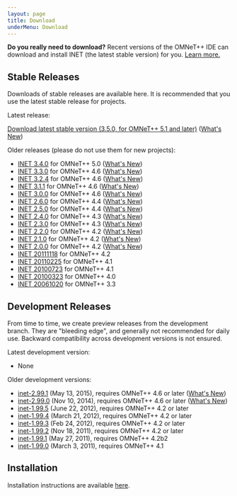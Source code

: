 ```yaml
---
layout: page
title: Download
underMenu: Download
---
```


<div class="alert alert-warning">
<b>Do you really need to download?</b> Recent versions of the OMNeT++ IDE can download and install INET (the latest stable version) for you. <a href="Installation.html">Learn more.</a>
</div>

## Stable Releases

Downloads of stable releases are available here. It is recommended that you use the latest stable release for projects.

Latest release:

<a class="btn btn-primary" href="https://github.com/inet-framework/inet/releases/download/v3.5.0/inet-3.5.0-src.tgz">Download latest stable version (3.5.0, for OMNeT++ 5.1 and later)</a> ([What's New](https://github.com/inet-framework/inet/blob/v3.5.0/WHATSNEW))

Older releases (please do not use them for new projects):

*   [INET 3.4.0](https://github.com/inet-framework/inet/releases/download/v3.4.0/inet-3.4.0-src.tgz) for OMNeT++ 5.0 ([What's New](https://github.com/inet-framework/inet/blob/v3.4.0/WHATSNEW))
*   [INET 3.3.0](https://github.com/inet-framework/inet/releases/download/v3.3.0/inet-3.3.0-src.tgz) for OMNeT++ 4.6 ([What's New](https://github.com/inet-framework/inet/blob/v3.3.0/WHATSNEW))
*   [INET 3.2.4](https://github.com/inet-framework/inet/releases/download/v3.2.4/inet-3.2.4-src.tgz) for OMNeT++ 4.6 ([What's New](https://github.com/inet-framework/inet/blob/v3.2.4/WHATSNEW))
*   [INET 3.1.1](https://github.com/inet-framework/inet/releases/download/v3.1.1/inet-3.1.1-src.tgz) for OMNeT++ 4.6 ([What's New](https://github.com/inet-framework/inet/blob/v3.1.1/WHATSNEW))
*   [INET 3.0.0](https://github.com/inet-framework/inet/releases/download/v3.0.0/inet-3.0.0-src.tgz) for OMNeT++ 4.6 ([What's New](https://github.com/inet-framework/inet/blob/v3.0.0/WHATSNEW))
*   [INET 2.6.0](http://omnetpp.org/download/contrib/models/inet-2.6-src.tgz) for OMNeT++ 4.4 ([What's New](https://github.com/inet-framework/inet/blob/v2.6.0/WHATSNEW))
*   [INET 2.5.0][1] for OMNeT++ 4.4 ([What's New][2])
*   [INET 2.4.0][3] for OMNeT++ 4.3 ([What's New][4])
*   [INET 2.3.0][5] for OMNeT++ 4.3 ([What's New][6])
*   [INET 2.2.0][7] for OMNeT++ 4.2 ([What's New][8])
*   [INET 2.1.0][9] for OMNeT++ 4.2 ([What's New][10])
*   [INET 2.0.0][11] for OMNeT++ 4.2 ([What's New][12])
*   [INET 20111118][13] for OMNeT++ 4.2
*   [INET 20110225][14] for OMNeT++ 4.1
*   [INET 20100723][15] for OMNeT++ 4.1
*   [INET 20100323][16] for OMNeT++ 4.0
*   [INET 20061020][17] for OMNeT++ 3.3

## Development Releases

From time to time, we create preview releases from the development branch. They are "bleeding edge", and generally not recommended for daily use. Backward compatibility across development versions is not ensured.

Latest development version:

*    None

Older development versions:

*   [inet-2.99.1](http://omnetpp.org/download/contrib/models/inet-2.99.1-src.tgz) (May 13, 2015), requires OMNeT++ 4.6 or later ([What's New](https://github.com/inet-framework/inet/blob/v2.99.1/WHATSNEW))
*   [inet-2.99.0][18] (Nov 10, 2014), requires OMNeT++ 4.6 or later ([What's New][19])
*   [inet-1.99.5][20] (June 22, 2012), requires OMNeT++ 4.2 or later
*   [inet-1.99.4][21] (March 21, 2012), requires OMNeT++ 4.2 or later
*   [inet-1.99.3][22] (Feb 24, 2012), requires OMNeT++ 4.2 or later
*   [inet-1.99.2][23] (Nov 18, 2011), requires OMNeT++ 4.2 or later
*   [inet-1.99.1][24] (May 27, 2011), requires OMNeT++ 4.2b2
*   [inet-1.99.0][25] (March 3, 2011), requires OMNeT++ 4.1

## Installation

Installation instructions are available [here](Installation.html).

 [1]: http://omnetpp.org/download/contrib/models/inet-2.5.0-src.tgz
 [2]: https://github.com/inet-framework/inet/blob/v2.5.0/WHATSNEW
 [3]: http://omnetpp.org/download/contrib/models/inet-2.4.0-src.tgz
 [4]: https://github.com/inet-framework/inet/blob/v2.4.0/WHATSNEW
 [5]: http://omnetpp.org/download/contrib/models/inet-2.3.0-src.tgz
 [6]: https://github.com/inet-framework/inet/blob/v2.3.0/WHATSNEW
 [7]: http://omnetpp.org/download/contrib/models/inet-2.2.0-src.tgz
 [8]: https://github.com/inet-framework/inet/blob/v2.2.0/WHATSNEW
 [9]: http://omnetpp.org/download/contrib/models/inet-2.1.0-src.tgz
 [10]: https://github.com/inet-framework/inet/blob/v2.1.0/WHATSNEW
 [11]: http://omnetpp.org/download/contrib/models/inet-2.0.0-src.tgz
 [12]: https://github.com/inet-framework/inet/blob/v2.0.0/WHATSNEW
 [13]: http://omnetpp.org/download/contrib/models/inet-20111118-src.tgz
 [14]: http://omnetpp.org/download/contrib/models/inet-20110225-src.tgz
 [15]: http://omnetpp.org/download/contrib/models/inet-20100723-src.tgz
 [16]: http://omnetpp.org/download/contrib/models/inet-20100323-src.tgz
 [17]: http://omnetpp.org/download/contrib/models/INET-20061020-src.tgz
 [18]: http://omnetpp.org/download/contrib/models/inet-2.99.0-src.tgz
 [19]: https://github.com/inet-framework/inet/blob/v2.99.0/WHATSNEW
 [20]: http://omnetpp.org/download/contrib/models/inet-1.99.5-development-afc401a-src.tgz
 [21]: http://omnetpp.org/download/contrib/models/inet-1.99.4-development-03d5d15-src.tgz
 [22]: http://omnetpp.org/download/contrib/models/inet-1.99.3-development-063d92e-src.tgz
 [23]: http://omnetpp.org/download/contrib/models/inet-1.99.2-unstable-6660961-src.tgz
 [24]: http://omnetpp.org/download/contrib/models/inet-1.99.1-unstable-4f9f16b-src.tgz
 [25]: http://omnetpp.org/download/contrib/models/inet-1.99.0-unstable-86c336f-src.tgz
